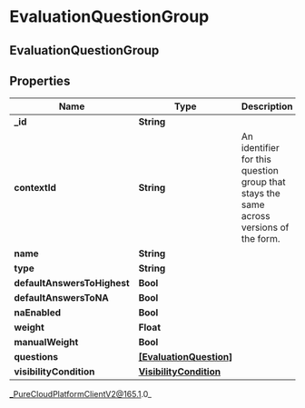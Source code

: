 # EvaluationQuestionGroup

## EvaluationQuestionGroup

## Properties

|Name | Type | Description | Notes|
|------------ | ------------- | ------------- | -------------|
| **_id** | **String** |  | [optional] |
| **contextId** | **String** | An identifier for this question group that stays the same across versions of the form. | [optional] |
| **name** | **String** |  | [optional] |
| **type** | **String** |  | [optional] |
| **defaultAnswersToHighest** | **Bool** |  | [optional] |
| **defaultAnswersToNA** | **Bool** |  | [optional] |
| **naEnabled** | **Bool** |  | [optional] |
| **weight** | **Float** |  | [optional] |
| **manualWeight** | **Bool** |  | [optional] |
| **questions** | [**[EvaluationQuestion]**]([EvaluationQuestion]) |  | [optional] |
| **visibilityCondition** | [**VisibilityCondition**](VisibilityCondition) |  | [optional] |



_PureCloudPlatformClientV2@165.1.0_
